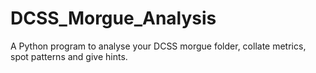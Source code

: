 # DCSS_Morgue_Analysis
A Python program to analyse your DCSS morgue folder, collate metrics, spot patterns and give hints.
